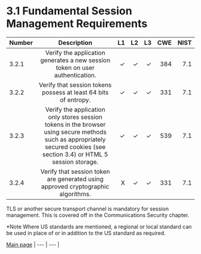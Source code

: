# 3.1 Fundamental Session Management Requirements

| Number       | Description     | L1    		| L2         | L3 		   | CWE		| NIST		 |
| :------------- | :----------: | -----------: | -----------:|-----------:| -----------:|-----------:|
| 3.2.1 | Verify the application generates a new session token on user authentication.  | ✓	 | ✓   | ✓   | 384 |7.1|
| 3.2.2 | Verify that session tokens possess at least 64 bits of entropy.  | ✓ 	 | ✓   | ✓   | 331 |7.1|
| 3.2.3 | Verify the application only stores session tokens in the browser using secure methods such as appropriately secured cookies (see section 3.4) or HTML 5 session storage. | ✓	 | ✓   | ✓   | 539 |7.1|
| 3.2.4 | Verify that session token are generated using approved cryptographic algorithms. | X 	 | ✓   | ✓   | 331 |7.1|

TLS or another secure transport channel is mandatory for session management. This is covered off in the Communications Security chapter.

*Note
Where US standards are mentioned, a regional or local standard can be used in place of or in addition to the US standard as required.

[Main page](../README.md) 
| --- | --- |
